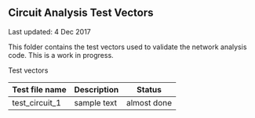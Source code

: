 ## Circuit Analysis Test Vectors  
Last updated: 4 Dec 2017

This folder contains the test vectors used to validate the network analysis code.  This is a work in progress.

Test vectors


| Test file name | Description | Status |
|:---------------|-------------|--------|
| test_circuit_1 | sample text | almost done |













